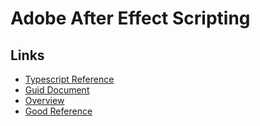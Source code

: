 # Adobe After Effect Scripting

## Links

- [Typescript Reference](https://github.com/docsforadobe/Types-for-Adobe)
- [Guid Document](https://github.com/docsforadobe/after-effects-scripting-guide)
- [Overview](https://ae-scripting.docsforadobe.dev/introduction/overview.html)
- [Good Reference](https://github.com/kyletmartinez/after-effects-scripts)
